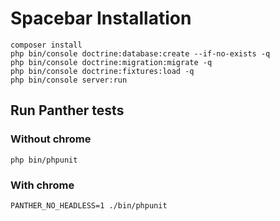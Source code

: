 # Spacebar Installation

```
composer install
php bin/console doctrine:database:create --if-no-exists -q
php bin/console doctrine:migration:migrate -q
php bin/console doctrine:fixtures:load -q
php bin/console server:run
```

## Run Panther tests

### Without chrome
```
php bin/phpunit
```

### With chrome
```
PANTHER_NO_HEADLESS=1 ./bin/phpunit
```
